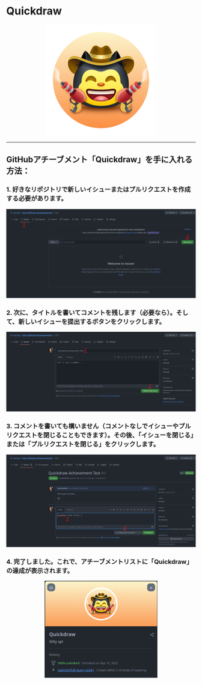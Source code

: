 # Quickdraw

<div align="center"  >

<img width="296" src="../badges/Quickdraw.png" alt="QuickDraw-Pin">
</div>

<hr>

## GitHubアチーブメント「Quickdraw」を手に入れる方法：

### 1. 好きなリポジトリで新しいイシューまたはプルリクエストを作成する必要があります。

<div align="center">
<img width="700" src="../img/quickdraw/quickdraw-step1.png" alt="quickdraw-step1.png">
</div>

### 2. 次に、タイトルを書いてコメントを残します（必要なら）。そして、新しいイシューを提出するボタンをクリックします。

<div align="center">
<img width="700" src="../img/quickdraw/quickdraw-step2.png" alt="quickdraw-step2.png">
</div>

### 3. コメントを書いても構いません（コメントなしでイシューやプルリクエストを閉じることもできます）。その後、「イシューを閉じる」または「プルリクエストを閉じる」をクリックします。 

<div align="center">
<img width="700" src="../img/quickdraw/quickdraw-step3.png" alt="quickdraw-step3.png">
</div>

### 4. 完了しました。これで、アチーブメントリストに「Quickdraw」の達成が表示されます。

<div align="center">
<img width="300" src="../img/quickdraw/quickdraw-step4.png" alt="quickdraw-step4.png">
</div>